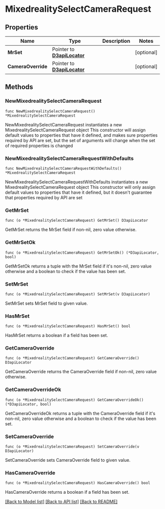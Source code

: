 # MixedrealitySelectCameraRequest

## Properties

Name | Type | Description | Notes
------------ | ------------- | ------------- | -------------
**MrSet** | Pointer to [**D3apiLocator**](D3apiLocator.md) |  | [optional] 
**CameraOverride** | Pointer to [**D3apiLocator**](D3apiLocator.md) |  | [optional] 

## Methods

### NewMixedrealitySelectCameraRequest

`func NewMixedrealitySelectCameraRequest() *MixedrealitySelectCameraRequest`

NewMixedrealitySelectCameraRequest instantiates a new MixedrealitySelectCameraRequest object
This constructor will assign default values to properties that have it defined,
and makes sure properties required by API are set, but the set of arguments
will change when the set of required properties is changed

### NewMixedrealitySelectCameraRequestWithDefaults

`func NewMixedrealitySelectCameraRequestWithDefaults() *MixedrealitySelectCameraRequest`

NewMixedrealitySelectCameraRequestWithDefaults instantiates a new MixedrealitySelectCameraRequest object
This constructor will only assign default values to properties that have it defined,
but it doesn't guarantee that properties required by API are set

### GetMrSet

`func (o *MixedrealitySelectCameraRequest) GetMrSet() D3apiLocator`

GetMrSet returns the MrSet field if non-nil, zero value otherwise.

### GetMrSetOk

`func (o *MixedrealitySelectCameraRequest) GetMrSetOk() (*D3apiLocator, bool)`

GetMrSetOk returns a tuple with the MrSet field if it's non-nil, zero value otherwise
and a boolean to check if the value has been set.

### SetMrSet

`func (o *MixedrealitySelectCameraRequest) SetMrSet(v D3apiLocator)`

SetMrSet sets MrSet field to given value.

### HasMrSet

`func (o *MixedrealitySelectCameraRequest) HasMrSet() bool`

HasMrSet returns a boolean if a field has been set.

### GetCameraOverride

`func (o *MixedrealitySelectCameraRequest) GetCameraOverride() D3apiLocator`

GetCameraOverride returns the CameraOverride field if non-nil, zero value otherwise.

### GetCameraOverrideOk

`func (o *MixedrealitySelectCameraRequest) GetCameraOverrideOk() (*D3apiLocator, bool)`

GetCameraOverrideOk returns a tuple with the CameraOverride field if it's non-nil, zero value otherwise
and a boolean to check if the value has been set.

### SetCameraOverride

`func (o *MixedrealitySelectCameraRequest) SetCameraOverride(v D3apiLocator)`

SetCameraOverride sets CameraOverride field to given value.

### HasCameraOverride

`func (o *MixedrealitySelectCameraRequest) HasCameraOverride() bool`

HasCameraOverride returns a boolean if a field has been set.


[[Back to Model list]](../README.md#documentation-for-models) [[Back to API list]](../README.md#documentation-for-api-endpoints) [[Back to README]](../README.md)


